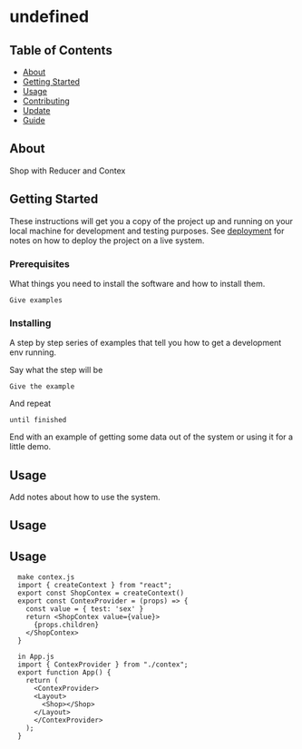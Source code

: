 # undefined

## Table of Contents

- [About](#about)
- [Getting Started](#getting_started)
- [Usage](#usage)
- [Contributing](../CONTRIBUTING.md)
- [Update](#gh_pages_deploy)
- [Guide](#guide)

## About <a name = "about"></a>

Shop with Reducer and Contex

## Getting Started <a name = "getting_started"></a>

These instructions will get you a copy of the project up and running on your local machine for development and testing purposes. See [deployment](#deployment) for notes on how to deploy the project on a live system.

### Prerequisites

What things you need to install the software and how to install them.

```
Give examples
```

### Installing

A step by step series of examples that tell you how to get a development env running.

Say what the step will be

```
Give the example
```

And repeat

```
until finished
```

End with an example of getting some data out of the system or using it for a little demo.

## Usage <a name = "usage"></a>

Add notes about how to use the system.

## Usage <a name = "gh_pages_deploy"></a>



## Usage <a name = "Guide"></a>
```
  make contex.js
  import { createContext } from "react";
  export const ShopContex = createContext()
  export const ContexProvider = (props) => {
    const value = { test: 'sex' }
    return <ShopContex value={value}>
      {props.children}
    </ShopContex>
  }

  in App.js
  import { ContexProvider } from "./contex";
  export function App() {
    return (
      <ContexProvider>
      <Layout>
        <Shop></Shop>
      </Layout>
      </ContexProvider>
    );
  }
 ```